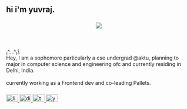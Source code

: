 <h2 align="left">hi i'm yuvraj.</h2>

###

<div align="center">
  <img height="" src="https://i.pinimg.com/originals/90/70/32/9070324cdfc07c68d60eed0c39e77573.gif"  />
</div>

###

<br clear="both">

<p align="left">₍^. .^₎⟆<br>Hey, I am a sophomore particularly a cse undergrad @aktu, planning to major in computer science and engineering ofc and currently residing in Delhi, India.<br><br>currently working as a Frontend dev and co-leading Pallets.</p>

###

<div align="left">
  <a href="https://www.linkedin.com/in/knowasyuvraj/" target="_blank">
    <img src="https://raw.githubusercontent.com/maurodesouza/profile-readme-generator/master/src/assets/icons/social/linkedin/default.svg" width="32" height="20" alt="linkedin logo"  />
  </a>
  <a href="https://discord.com/channels/655246327646650379" target="_blank">
    <img src="https://raw.githubusercontent.com/maurodesouza/profile-readme-generator/master/src/assets/icons/social/discord/default.svg" width="32" height="20" alt="discord logo"  />
  </a>
  <a href="https://x.com/codewyuu" target="_blank">
    <img src="https://raw.githubusercontent.com/maurodesouza/profile-readme-generator/master/src/assets/icons/social/twitter/default.svg" width="32" height="20" alt="twitter logo"  />
  </a>
  <a href="https://www.youtube.com/@yuudesu" target="_blank">
    <img src="https://raw.githubusercontent.com/maurodesouza/profile-readme-generator/master/src/assets/icons/social/youtube/default.svg" width="32" height="20" alt="youtube logo"  />
  </a>
</div>

###
